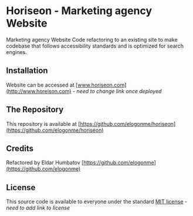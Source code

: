 # Horiseon - Marketing agency Website
Marketing agency Website Code refactoring to an existing site to make codebase that follows accessibility standards and is optimized for search engines.
## Installation
Website can be accessed at [www.horiseon.com](http://www.horeison.com) - *need to change link once deployed*
## The Repository
This repository is available at [https://github.com/elogonme/horiseon](https://github.com/elogonme/horiseon)
## Credits
Refactored by Eldar Humbatov [https://github.com/elogonme](https://github.com/elogonme)
## License
This source code is available to everyone under the standard [MIT license](https://github.com/elogonme/horiseon) - *need to add link to license*
